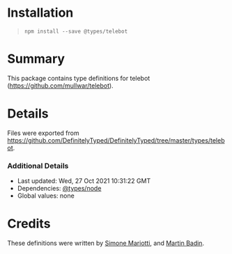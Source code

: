 # Installation
> `npm install --save @types/telebot`

# Summary
This package contains type definitions for telebot (https://github.com/mullwar/telebot).

# Details
Files were exported from https://github.com/DefinitelyTyped/DefinitelyTyped/tree/master/types/telebot.

### Additional Details
 * Last updated: Wed, 27 Oct 2021 10:31:22 GMT
 * Dependencies: [@types/node](https://npmjs.com/package/@types/node)
 * Global values: none

# Credits
These definitions were written by [Simone Mariotti](https://github.com/mariotsi), and [Martin Badin](https://github.com/martin-badin).
